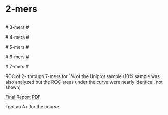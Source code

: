 # 2-mers #
<div><img alt="" src="https://github.com/alevchuk/nmercount-classifier/raw/master/fig-runlen2.png" /></div>
<p></p>
# 3-mers #
<div><img alt="" src="https://github.com/alevchuk/nmercount-classifier/raw/master/fig-runlen3.png" /></div>
<p></p>
# 4-mers #
<div><img alt="" src="https://github.com/alevchuk/nmercount-classifier/raw/master/fig-runlen4.png" /></div>
<p></p>
# 5-mers #
<div><img alt="" src="https://github.com/alevchuk/nmercount-classifier/raw/master/fig-runlen5.png" /></div>
<p></p>
# 6-mers #
<div><img alt="" src="https://github.com/alevchuk/nmercount-classifier/raw/master/fig-runlen6.png" /></div>
<p></p>
# 7-mers #
<div><img alt="" src="https://github.com/alevchuk/nmercount-classifier/raw/master/fig-7.png" /></div>

<img alt="" src="https://github.com/alevchuk/nmercount-classifier/raw/master/roc-2-to-7.png" />
<p>ROC of 2- through 7-mers for 1% of the Uniprot sample (10% sample was also analyzed but the ROC areas under the curve were nearly identical, not shown)</p>

<a href="http://biocluster.ucr.edu/~alevchuk/cs235-proj/alevchuk-data-mining-project.pdf">Final Report PDF</a>

<p>I got an A+ for the course.</a>
